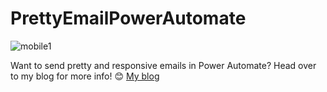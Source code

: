 # PrettyEmailPowerAutomate
![mobile1](https://user-images.githubusercontent.com/86930618/170551691-0a91ce6a-fb02-47b3-8b11-965fc5a5436b.PNG)



Want to send pretty and responsive emails in Power Automate? Head over to my blog for more info! 😊 <a href="www.kristinekolodziejski.com">My blog </a>
